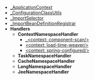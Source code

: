 * [_ApplicationContext](spring-context/ApplicationContext.md)
* [_ConfigurationClassUtils](spring-context/ConfigurationClassUtils.md)
* [_ImportSelector](spring-context/ImportSelector.md)
* [_ImportBeanDefinitionRegistrar](spring-context/ImportBeanDefinitionRegistrar.md)
* **Handlers**
  * **ContextNamespaceHandler**
    * [_&lt;context: component-scan/&gt;](spring-context/handlers/ContextNamespaceHandler/component-scan.md)
    * [&lt;context: load-time-weaver/&gt;](spring-context/handlers/ContextNamespaceHandler/load-time-weaver.md)
    * [&lt;context: spring-configured/&gt;](spring-context/handlers/ContextNamespaceHandler/spring-configured.md)
  * **TaskNamespaceHandler**
  * **CacheNamespaceHandler**
  * **LangNamespaceHandler**
  * **JeeNamespaceHandler**

